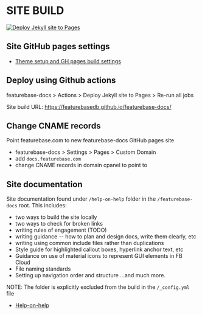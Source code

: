# SITE BUILD

[![Deploy Jekyll site to Pages](https://github.com/FeatureBaseDB/featurebase-docs/actions/workflows/pages.yml/badge.svg)](https://github.com/FeatureBaseDB/featurebase-docs/actions/workflows/pages.yml)

## Site GitHub pages settings

* [Theme setup and GH pages build settings](https://github.com/just-the-docs/just-the-docs-template/blob/main/README.md#publishing-your-site-on-github-pages)

## Deploy using Github actions

featurebase-docs > Actions > Deploy Jekyll site to Pages > Re-run all jobs

Site build URL: https://featurebasedb.github.io/featurebase-docs/

## Change CNAME records

Point featurebase.com to new featurebase-docs GitHub pages site

* featurebase-docs > Settings > Pages > Custom Domain
* add `docs.featurebase.com`
* change CNAME records in domain cpanel to point to

## Site documentation

Site documentation found under `/help-on-help` folder in the `/featurebase-docs` root. This includes:

* two ways to build the site locally
* two ways to check for broken links
* writing rules of engagement (TODO)
* writing guidance -- how to plan and design docs, write them clearly, etc
* writing using common include files rather than duplications
* Style guide for highlighted callout boxes, hyperlink anchor text, etc
* Guidance on use of material icons to represent GUI elements in FB Cloud
* File naming standards
* Setting up navigation order and structure
...and much more.

NOTE: The folder is explicitly excluded from the build in the `/_config.yml` file

* [Help-on-help](https://github.com/FeatureBaseDB/featurebase-docs/tree/main/help-on-help)

